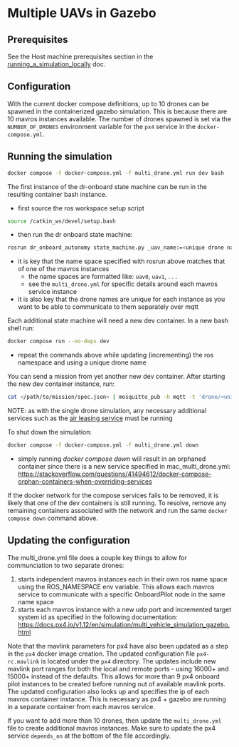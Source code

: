 # Multiple UAVs in Gazebo
## Prerequisites
See the Host machine prerequisites section in the [running_a_simulation_locally](./running_a_simulation_locally.md) doc.

## Configuration
With the current docker compose definitions, up to 10 drones can be spawned in the containerized gazebo simulation. This is because there are 10 mavros instances available. The number of drones spawned is set via the `NUMBER_OF_DRONES` environment variable for the `px4` service in the `docker-compose.yml`.

## Running the simulation
```bash
docker compose -f docker-compose.yml -f multi_drone.yml run dev bash
```

The first instance of the dr-onboard state machine can be run in the resulting container bash instance. 

- first source the ros workspace setup script 
```bash
source /catkin_ws/devel/setup.bash
```
- then run the dr onboard state machine:
```bash
rosrun dr_onboard_autonomy state_machine.py _uav_name:=<unique drone name> _mqtt_host:=mqtt _local_mqtt_host:=mqtt_local __ns:=<unique name matching one mavros namespace>
```
- it is key that the name space specified with rosrun above matches that of one of the mavros instances
    - the name spaces are formatted like: `uav0`, `uav1`, . . .
    - see the `multi_drone.yml` for specific details around each mavros service instance
- it is also key that the drone names are unique for each instance as you want to be able to communicate to them separately over mqtt

Each additional state machine will need a new dev container. In a new bash shell run:
```bash
docker compose run --no-deps dev
```
- repeat the commands above while updating (incrementing) the ros namespace and using a unique drone name

You can send a mission from yet another new dev container. After starting the new dev container instance, run:
```bash
cat </path/to/mission/spec.json> | mosquitto_pub -h mqtt -t 'drone/<unique drone name>/mission-spec' -s
```

NOTE: as with the single drone simulation, any necessary additional services such as the [air leasing service](https://github.com/DroneResponse/microservice-air-lease/blob/main/README.md) must be running

To shut down the simulation:
```bash
docker compose -f docker-compose.yml -f multi_drone.yml down
```

- simply running _docker compose down_ will result in an orphaned container since there is a new service specified in mac_multi_drone.yml: 
https://stackoverflow.com/questions/41494612/docker-compose-orphan-containers-when-overriding-services

If the docker network for the compose services fails to be removed, it is likely that one of the dev containers is still running. To resolve, remove any remaining containers associated with the network and run the same `docker compose down` command above. 


## Updating the configuration
The multi_drone.yml file does a couple key things to allow for communciation to two separate drones:
1) starts independent mavros instances each in their own ros name space using the ROS_NAMESPACE env variable. This allows each mavros service to communicate with a specific OnboardPilot node in the same name space
2) starts each mavros instance with a new udp port and incremented target system id as specified in the following documentation: https://docs.px4.io/v1.12/en/simulation/multi_vehicle_simulation_gazebo.html

Note that the mavlink parameters for px4 have also been updated as a step in the `px4` docker image creation. The updated configuration file `px4-rc.mavlink` is located under the `px4` directory. The updates include new mavlink port ranges for both the local and remote ports - using 16000+ and 15000+ instead of the defaults. This allows for more than 9 px4 onboard pilot instances to be created before running out of available mavlink ports. The updated configuration also looks up and specifies the ip of each mavros container instance. This is necessary as px4 + gazebo are running in a separate container from each mavros service. 

If you want to add more than 10 drones, then update the `multi_drone.yml` file to create additional mavros instances. Make sure to update the px4 service `depends_on` at the bottom of the file accordingly. 


